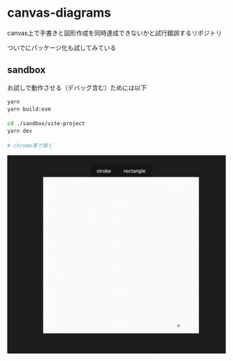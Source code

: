 # canvas-diagrams

canvas上で手書きと図形作成を同時達成できないかと試行錯誤するリポジトリ

ついでにパッケージ化も試してみている

## sandbox

お試しで動作させる（デバッグ含む）ためには以下

```sh
yarn
yarn build:esm

cd ./sandbox/vite-project
yarn dev

# chrome等で開く
```

![img](./sandbox.gif)
